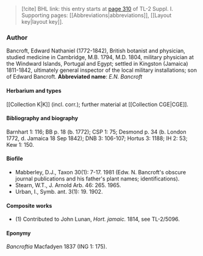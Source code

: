 > [!cite] BHL link: this entry starts at [page 310](https://www.biodiversitylibrary.org/page/33265037) of TL-2 Suppl. I.
> Supporting pages: [[Abbreviations|abbreviations]], [[Layout key|layout key]].

### Author

Bancroft, Edward Nathaniel (1772-1842), British botanist and physician, studied medicine in Cambridge, M.B. 1794, M.D. 1804, military physician at the Windward Islands, Portugal and Egypt; settled in Kingston (Jamaica) 1811-1842, ultimately general inspector of the local military installations; son of Edward Bancroft. 
**Abbreviated name**: *E.N. Bancroft*

#### Herbarium and types

[[Collection K|K]] (incl. corr.); further material at [[Collection CGE|CGE]].

#### Bibliography and biography

Barnhart 1: 116; BB p. 18 (b. 1772); CSP 1: 75; Desmond p. 34 (b. London 1772, d. Jamaica 18 Sep 1842); DNB 3: 106-107; Hortus 3: 1188; IH 2: 53; Kew 1: 150.

#### Biofile

- Mabberley, D.J., Taxon 30(1): 7-17. 1981 (Edw. N. Bancroft's obscure journal publications and his father's plant names; identifications).
- Stearn, W.T., J. Arnold Arb. 46: 265. 1965.
- Urban, I., Symb. ant. 3(1): 19. 1902.

#### Composite works

- (1) Contributed to John Lunan, *Hort. jamaic.* 1814, see TL-2/5096.

#### Eponymy

*Bancroftia* Macfadyen 1837 (ING 1: 175).

